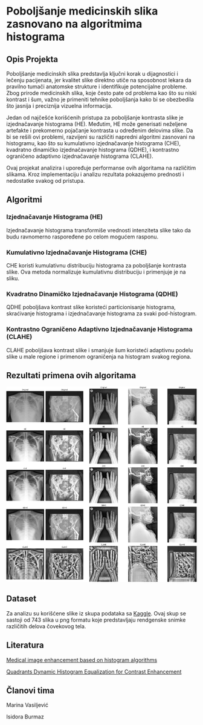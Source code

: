 # Poboljšanje medicinskih slika zasnovano na algoritmima histograma

## Opis Projekta

Poboljšanje medicinskih slika predstavlja ključni korak u dijagnostici i lečenju pacijenata, jer kvalitet slike direktno utiče na sposobnost lekara da pravilno tumači anatomske strukture i identifikuje potencijalne probleme. Zbog prirode medicinskih slika, koje često pate od problema kao što su niski kontrast i šum, važno je primeniti tehnike poboljšanja kako bi se obezbedila što jasnija i preciznija vizuelna informacija.

Jedan od najčešće korišćenih pristupa za poboljšanje kontrasta slike je izjednačavanje histograma (HE). Međutim, HE može generisati neželjene artefakte i prekomerno pojačanje kontrasta u određenim delovima slike. Da bi se rešili ovi problemi, razvijeni su različiti napredni algoritmi zasnovani na histogramu, kao što su kumulativno izjednačavanje histograma (CHE), kvadratno dinamičko izjednačavanje histograma (QDHE), i kontrastno ograničeno adaptivno izjednačavanje histograma (CLAHE).

Ovaj projekat analizira i upoređuje performanse ovih algoritama na različitim slikama. Kroz implementaciju i analizu rezultata pokazujemo prednosti i nedostatke svakog od pristupa.

## Algoritmi



### Izjednačavanje Histograma (HE)

Izjednačavanje histograma transformiše vrednosti intenziteta slike tako da budu ravnomerno raspoređene po celom mogućem rasponu.

### Kumulativno Izjednačavanje Histograma (CHE)

CHE koristi kumulativnu distribuciju histograma za poboljšanje kontrasta slike. Ova metoda normalizuje kumulativnu distribuciju i primenjuje je na sliku.

### Kvadratno Dinamičko Izjednačavanje Histograma (QDHE)

QDHE poboljšava kontrast slike koristeći particionisanje histograma, skraćivanje histograma i izjednačavanje histograma za svaki pod-histogram.

### Kontrastno Ograničeno Adaptivno Izjednačavanje Histograma (CLAHE)

CLAHE poboljšava kontrast slike i smanjuje šum koristeći adaptivnu podelu slike u male regione i primenom ograničenja na histogram svakog regiona.

## Rezultati primena ovih algoritama

<img src="show-image.png" alt="Rezultati primena metoda" width="600"/>


## Dataset

Za analizu su korišćene slike iz skupa podataka sa [Kaggle](https://www.kaggle.com/datasets/ibombonato/xray-body-images-in-png-unifesp-competion). Ovaj skup se sastoji od 743 slika u png formatu koje predstavljaju rendgenske snimke različitih delova čovekovog tela. 

## Literatura

[Medical image enhancement based on histogram algorithms](https://www.sciencedirect.com/science/article/pii/S1877050919321519)

[Quadrants Dynamic Histogram Equalization for Contrast Enhancement](https://www.researchgate.net/publication/224209840_Quadrants_Dynamic_Histogram_Equalization_for_Contrast_Enhancement)

## Članovi tima

Marina Vasiljević

Isidora Burmaz



